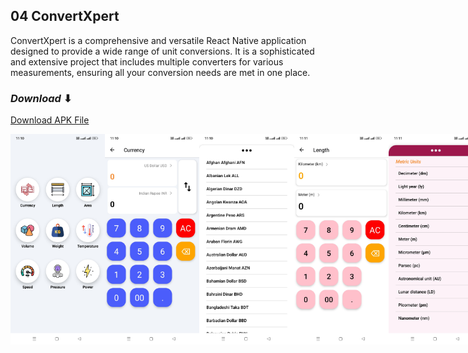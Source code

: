 ## 04 ConvertXpert
ConvertXpert is a comprehensive and versatile React Native application designed to provide a wide range of unit conversions. 
It is a sophisticated and extensive project that includes multiple converters for various measurements, 
ensuring all your conversion needs are met in one place.

### _Download_ ⬇
[Download APK File](https://github.com/navedfakru/React-Native-Projects/blob/main/assets_file/ConvertXpert.apk)

<div style="display: flex; flex-direction: 'row';">
<img src="../assets_file/ConvertXpert1.jpg" width=30%>
<img src="../assets_file/ConvertXpert2.jpg" width=30%>
<img src="../assets_file/ConvertXpert3.jpg" width=30%>
<img src="../assets_file/ConvertXpert4.jpg" width=30%>
<img src="../assets_file/ConvertXpert5.jpg" width=30%>
<img src="../assets_file/ConvertXpert6.jpg" width=30%>
<img src="../assets_file/ConvertXpert7.jpg" width=30%>
<img src="../assets_file/ConvertXpert8.jpg" width=30%>
<img src="../assets_file/ConvertXpert9.jpg" width=30%>
</div>

